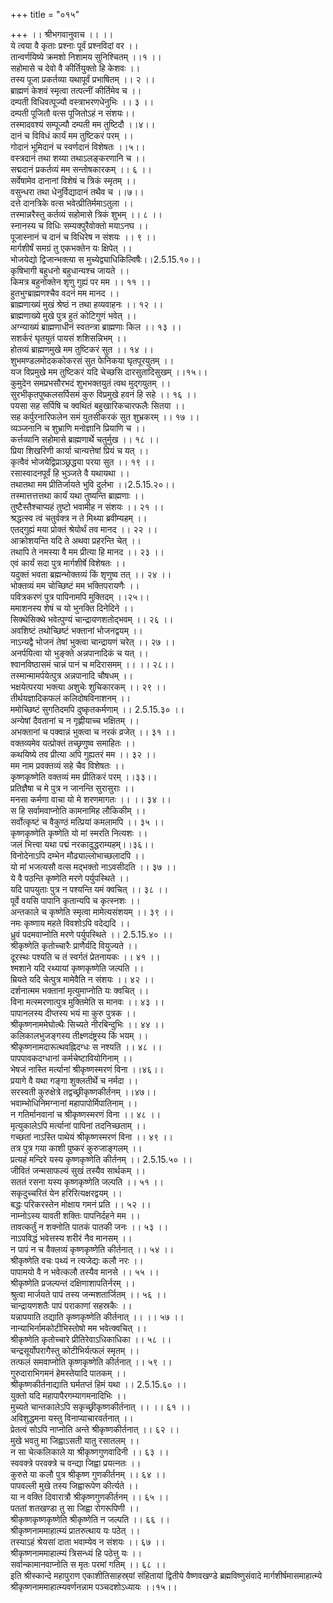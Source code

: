 +++
title = "०१५"

+++
।। श्रीभगवानुवाच ।। ।।  
ये त्वया वै कृताः प्रश्नाः पूर्वं प्रश्नविदां वर ।।  
तान्वर्णयिष्ये क्रमशो निशामय सुनिश्चितम् ।।१ ।।  
सहोमासे च देवो वै कीर्तियुक्तो हि केशवः ।।  
तस्य पूजा प्रकर्तव्या यथापूर्वं प्रभाषितम् ।। २ ।।  
ब्राह्मणं केशवं स्मृत्वा तत्पत्नीं कीर्तिमेव च ।।  
दम्पती विधिवत्पूज्यौ वस्त्राभरणधेनुभिः ।। ३ ।।  
दम्पती पूजितौ वत्स पूजितोऽहं न संशयः।।  
तस्मादवश्यं सम्पूज्यौ दम्पती मम तुष्टिदौ ।।४।।  
दानं च विविधं कार्यं मम तुष्टिकरं परम् ।।  
गोदानं भूमिदानं च स्वर्णदानं विशेषतः ।।५।।  
वस्त्रदानं तथा शय्या तथाऽलङ्करणानि च ।।  
सद्मदानं प्रकर्तव्यं मम सन्तोषकारकम् ।। ६ ।।  
सर्वेषामेव दानानां विशेषं च त्रिकं स्मृतम् ।।  
वसुन्धरा तथा धेनुर्विद्यादानं तथैव च ।।७।।  
दत्ते दानत्रिके वत्स भवेत्प्रीतिर्ममाऽतुला ।।  
तस्मान्नरैस्तु कर्तव्यं सहोमासे त्रिकं शुभम् ।। ८ ।।  
स्नानस्य च विधिः सम्यक्पुरैवोक्तो मयाऽनघ ।।  
पूजास्नानं च दानं च विधिरेष न संशयः ।। ९ ।।  
मार्गशीर्षं समग्रं तु एकभक्तेन यः क्षिपेत् ।।  
भोजयेद्यो द्विजान्भक्त्या स मुच्येद्व्याधिकिल्विषैः।।2.5.15.१०।।  
कृषिभागी बहुधनो बहुधान्यश्च जायते ।।  
किमत्र बहुनोक्तेन शृणु गुह्यं पर मम ।। ११ ।।  
हुतभुग्ब्राह्मणश्चैव वदनं मम मानद ।।  
ब्राह्मणाख्यं मुखं श्रेष्ठं न तथा हव्यवाहनः ।। १२ ।।  
ब्राह्मणाख्ये मुखे पुत्र हुतं कोटिगुणं भवेत् ।।  
अग्न्याख्यं ब्राह्मणाधीनं स्वतन्त्रा ब्राह्मणाः किल ।। १३ ।।  
सशर्करं घृतयुतं पायसं शशिसन्निभम् ।।  
होतव्यं ब्राह्मणमुखे मम तुष्टिकरं सुत ।। १४ ।।  
शुभमण्डलमोदककोकरसं सुत फेनिकया घृतपूरयुतम् ।।  
यज विप्रमुखे मम तुष्टिकरं यदि चेच्छसि दारसुतादिसुखम् ।।१५।।  
कुमुदेन समप्रभसौरभदं शुभभक्तयुतं त्वथ मुद्गयुतम् ।।  
सुरभीकृतपुष्कलसर्पिसमं कुरु विप्रमुखे हवनं हि सहे ।। १६ ।।  
पयसा सह सर्पिषि च क्वथितं बहुखारिकचारफलैः सितया ।।  
सह कर्पुरनारिफलेन समं युतसीकरकं सुत शुभ्रकरम् ।। १७ ।।  
व्यञ्जनानि च शुभ्राणि मनोज्ञानि प्रियाणि च ।।  
कर्त्तव्यानि सहोमासे ब्राह्मणार्थे चतुर्मुख ।। १८ ।।  
प्रिया शिखरिणी कार्या चान्यत्तेषां प्रियं च यत् ।।  
कृत्वैवं भोजयेद्विप्राञ्छ्रद्धया परया सुत ।। १९ ।।  
रसास्वादनपूर्वं हि भुञ्जते वै यथायथा ।।  
तथातथा मम प्रीतिर्जायते भुवि दुर्लभा ।।2.5.15.२०।।  
तस्मात्तत्तत्तथा कार्यं यथा तुष्यन्ति ब्राह्मणाः ।।  
तुष्टैस्तैश्चाप्यहं तुष्टो भवामीह न संशयः ।। २१ ।।  
श्रद्धत्स्व त्वं चतुर्वक्त्र न ते मिथ्या ब्रवीम्यहम् ।।  
एतद्गुह्यं मया प्रोक्तं श्रेयोर्थं तव मानद ।। २२ ।।  
आक्रोशयन्ति यदि ते अथवा प्रहरन्ति चेत् ।।  
तथापि ते नमस्या वै मम प्रीत्या हि मानद ।। २३ ।।  
एवं कार्यं सदा पुत्र मार्गशीर्षे विशेषतः ।।  
यदुक्तं भवता ब्रह्मन्भोक्तव्यं किं शृणुष्व तत् ।। २४ ।।  
भोक्तव्यं मम चोच्छिष्टं मम भक्तिपरायणैः ।।  
पवित्रकरणं पुत्र पापिनामपि मुक्तिदम् ।।२५।।  
ममाशनस्य शेषं च यो भुनक्ति दिनेदिने ।।  
सिक्थेसिक्थे भवेत्पुण्यं चान्द्रायणशतोद्भवम् ।। २६ ।।  
अवशिष्टं तथोच्छिष्टं भक्तानां भोजनद्वयम् ।।  
नाऽन्यद्वै भोजनं तेषां भुक्त्वा चान्द्रायणं चरेत् ।। २७ ।।  
अनर्पयित्वा यो भुङ्क्ते अन्नपानादिकं च यत् ।।  
श्वानविष्ठासमं चान्नं पानं च मदिरासमम् ।। ।। २८।।  
तस्मान्मामर्पयेत्पुत्र अन्नपानादि चौषधम् ।।  
भक्षयेत्परया भक्त्या अशुचेः शुचिकारकम् ।। २९ ।।  
तीर्थयज्ञादिकफलं कलिदोषविनाशनम् ।।  
ममोच्छिष्टं सुगतिदमपि दुष्कृतकर्मणाम् ।। 2.5.15.३० ।।  
अन्येषां दैवतानां च न गृह्णीयाच्च भक्षितम् ।।  
अभक्तानां च पक्वान्नं भुक्त्वा च नरकं व्रजेत् ।। ३१ ।।  
वक्तव्यमेव यत्प्रोक्तं तच्छृणुष्व समाहितः ।।  
कथयिष्ये तव प्रीत्या अपि गुह्यतरं मम ।। ३२ ।।  
मम नाम प्रवक्तव्यं सहे चैव विशेषतः ।।  
कृष्णकृष्णेति वक्तव्यं मम प्रीतिकरं परम् ।।३३।।  
प्रतिज्ञैषा च मे पुत्र न जानन्ति सुरासुराः ।।  
मनसा कर्मणा वाचा यो मे शरणमागतः ।। ।। ३४ ।।  
स हि सर्वामवाप्नोति कामनामिह लौकिकीम् ।।  
सर्वोत्कृष्टं च वैकुण्ठं मत्प्रियां कमलामपि ।। ३५ ।।  
कृष्णकृष्णेति कृष्णेति यो मां स्मरति नित्यशः ।।  
जलं भित्त्वा यथा पद्मं नरकादुद्धराम्यहम्।।३६।।  
विनोदेनाऽपि दम्भेन मौढ्याल्लोभाच्छलादपि ।।  
यो मां भजत्यसौ वत्स मद्भक्तो नाऽवसीदति ।। ३७ ।।  
ये वै पठन्ति कृष्णेति मरणे पर्युपस्थिते ।।  
यदि पापयुताः पुत्र न पश्यन्ति यमं क्वचित् ।। ३८ ।।  
पूर्वे वयसि पापानि कृतान्यपि च कृत्स्नशः ।।  
अन्तकाले च कृष्णेति स्मृत्वा मामेत्यसंशयम् ।। ३९ ।।  
नमः कृष्णाय महते विवशोऽपि वदेद्यदि ।।  
ध्रुवं पदमवाप्नोति मरणे पर्युपस्थिते ।। 2.5.15.४० ।।  
श्रीकृष्णेति कृतोच्चारैः प्राणैर्यदि वियुज्यते ।।  
दूरस्थः पश्यति च तं स्वर्गतं प्रेतनायकः ।। ४१ ।।  
श्मशाने यदि रथ्यायां कृष्णकृष्णेति जल्पति ।।  
म्रियते यदि चेत्पुत्र मामेवैति न संशयः ।। ४२ ।।  
दर्शनात्मम भक्तानां मृत्युमाप्नोति यः क्वचित् ।।  
विना मत्स्मरणात्पुत्र मुक्तिमेति स मानवः ।। ४३ ।।  
पापानलस्य दीप्तस्य भयं मा कुरु पुत्रक ।।  
श्रीकृष्णनाममेघोत्थैः सिच्यते नीरबिन्दुभिः ।। ४४ ।।  
कलिकालभुजङ्गस्य तीक्ष्णदंष्ट्रस्य किं भयम् ।।  
श्रीकृष्णनामदारूत्थवह्निदग्धः स नश्यति ।। ४८ ।।  
पापपावकदग्धानां कर्मचेष्टावियोगिनाम् ।।  
भेषजं नास्ति मर्त्यानां श्रीकृष्णस्मरणं विना ।।४६।।  
प्रयागे वै यथा गङ्गा शुक्लतीर्थे च नर्मदा ।।  
सरस्वती कुरुक्षेत्रे तद्वच्छ्रीकृष्णकीर्तनम् ।।४७।।  
भवाम्भोधिनिमग्नानां महापापोर्मिपातिनाम् ।।  
न गतिर्मानवानां च श्रीकृष्णस्मरणं विना ।। ४८ ।।  
मृत्युकालेऽपि मर्त्यानां पापिनां तदनिच्छताम् ।।  
गच्छतां नाऽस्ति पाथेयं श्रीकृष्णस्मरणं विना ।। ४९ ।।  
तत्र पुत्र गया काशी पुष्करं कुरुजाङ्गलम् ।।  
प्रत्यहं मन्दिरे यस्य कृष्णकृष्णेति कीर्तनम् ।। 2.5.15.५० ।।  
जीवितं जन्मसाफल्यं सुखं तस्यैव सार्थकम् ।।  
सततं रसना यस्य कृष्णकृष्णेति जल्पति ।। ५१ ।।  
सकृदुच्चरितं येन हरिरित्यक्षरद्वयम् ।।  
बद्धः परिकरस्तेन मोक्षाय गमनं प्रति ।। ५२ ।।  
नाम्नोऽस्य यावती शक्तिः पापनिर्दहने मम ।।  
तावत्कर्तुं न शक्नोति पातकं पातकी जनः ।। ५३ ।।  
नाऽपविद्धं भवेत्तस्य शरीरं नैव मानसम् ।।  
न पापं न च वैक्लव्यं कृष्णकृष्णेति कीर्तनात् ।। ५४ ।।  
श्रीकृष्णेति वचः पथ्यं न त्यजेद्यः कलौ नरः ।।  
पापामयो वै न भवेत्कलौ तस्यैव मानसे ।। ५५ ।।  
श्रीकृष्णेति प्रजल्पन्तं दक्षिणाशापतिर्नरम् ।।  
श्रुत्वा मार्जयते पापं तस्य जन्मशतार्जितम् ।। ५६ ।।  
चान्द्रायणशतैः पापं पराकाणां सहस्रकैः ।।  
यन्नापयाति तद्याति कृष्णकृष्णेति कीर्तनात् ।। ।। ५७ ।।  
नान्याभिर्नामकोटीभिस्तोषो मम भवेत्क्वचित् ।।  
श्रीकृष्णेति कृतोच्चारे प्रीतिरेवाऽधिकाधिका ।। ५८ ।।  
चन्द्रसूर्योपरागैस्तु कोटीभिर्यत्फलं स्मृतम् ।।  
तत्फलं समवाप्नोति कृष्णकृष्णेति कीर्तनात् ।। ५९ ।।  
गुरुदाराभिगमनं हेमस्तेयादि पातकम् ।।  
श्रीकृष्णकीर्तनाद्याति घर्मतप्तं हिमं यथा ।। 2.5.15.६० ।।  
युक्तो यदि महापापैरगम्यागमनादिभिः ।।  
मुच्यते चान्तकालेऽपि सकृच्छ्रीकृष्णकीर्तनात् ।। ।। ६१ ।।  
अविशुद्धमना यस्तु विनाप्याचारवर्तनात् ।।  
प्रेतत्वं सोऽपि नाप्नोति अन्ते श्रीकृष्णकीर्तनात् ।। ६२ ।।  
मुखे भवतु मा जिह्वाऽसती यातु रसातलम् ।।  
न सा चेत्कलिकाले या श्रीकृष्णगुणवादिनी ।। ६३ ।।  
स्ववक्त्रे परवक्त्रे च वन्द्या जिह्वा प्रयत्नतः ।।  
कुरुते या कलौ पुत्र श्रीकृष्ण गुणकीर्तनम् ।। ६४ ।।  
पापवल्ली मुखे तस्य जिह्वारूपेण कीर्त्यते ।।  
या न वक्ति दिवारात्रौ श्रीकृष्णगुणकीर्तनम् ।। ६५ ।।  
पततां शतखण्डा तु सा जिह्वा रोगरूपिणी ।।  
श्रीकृष्णकृष्णकृष्णेति श्रीकृष्णेति न जल्पति ।। ६६ ।।  
श्रीकृष्णनाममाहात्म्यं प्रातरुत्थाय यः पठेत् ।।  
तस्याऽहं श्रेयसां दाता भवाम्येव न संशयः ।। ६७ ।।  
श्रीकृष्णनाममाहात्म्यं त्रिसन्ध्यं हि पठेत्तु यः ।।  
सर्वान्कामानवाप्नोति स मृतः परमां गतिम् ।। ६८ ।।  
इति श्रीस्कान्दे महापुराण एकाशीतिसाहस्र्यां संहितायां द्वितीये वैष्णवखण्डे ब्रह्मविष्णुसंवादे मार्गशीर्षमासमाहात्म्ये श्रीकृष्णनाममाहात्म्यवर्णनन्नाम पञ्चदशोऽध्यायः ।।१५।।